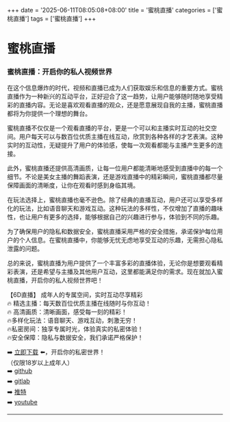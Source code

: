 +++
date = '2025-06-11T08:05:08+08:00'
title = '蜜桃直播'
categories = ['蜜桃直播']
tags = ['蜜桃直播']
+++

# 蜜桃直播

### 蜜桃直播：开启你的私人视频世界

在这个信息爆炸的时代，视频和直播已成为人们获取娱乐和信息的重要方式。蜜桃直播作为一种新兴的互动平台，正好迎合了这一趋势，让用户能够随时随地享受精彩的直播内容。无论是喜欢观看直播的观众，还是愿意展现自我的主播，蜜桃直播都将为你提供一个理想的舞台。

蜜桃直播不仅仅是一个观看直播的平台，更是一个可以和主播实时互动的社交空间。用户每天可以与数百位优质主播在线互动，欣赏到各种各样的才艺表演。这种实时的互动性，无疑提升了用户的体验感，使每一次观看都能与主播产生更多的连接。

此外，蜜桃直播还提供高清画质，让每一位用户都能清晰地感受到直播中的每一个细节。不论是美女主播的舞蹈表演，还是游戏直播中的精彩瞬间，蜜桃直播都尽量保障画面的清晰度，让你在观看时感到身临其境。

在玩法选择上，蜜桃直播也毫不逊色。除了经典的直播互动，用户还可以享受多样化的玩法，比如语音聊天和游戏互动。这种玩法的多样性，不仅增加了直播的趣味性，也让用户有更多的选择，能够根据自己的兴趣进行参与，体验到不同的乐趣。

为了确保用户的隐私和数据安全，蜜桃直播采用严格的安全措施，承诺保护每位用户的个人信息。在蜜桃直播中，你能够无忧无虑地享受互动的乐趣，无需担心隐私泄露的问题。

总的来说，蜜桃直播为用户提供了一个丰富多彩的直播体验，无论你是想要观看精彩表演，还是希望与主播及其他用户互动，这里都能满足你的需求。现在就加入蜜桃直播，开启你的私人视频世界吧！

【6D直播】
成年人的专属空间，实时互动尽享精彩  
🔥 精选主播：每天数百位优质主播在线随时与你互动！  
🔥 高清画质：清晰画面，感受每一刻的精彩！  
🔥多样化玩法：语音聊天、游戏互动，刺激无穷！  
🔥私密房间：独享专属时光，体验真实的私密体验！  
🔥安全保障：隐私与数据安全，我们承诺严格保护！

➡️ [立即下载](https://down123.s3.ap-east-1.amazonaws.com/down/down.html?channelCode=blog) ⬅️，开启你的私密世界！  
（仅限18岁以上成年人）  
➡️ [github](https://aldult-live.github.io/)  
➡️ [gitlab](https://seo-09598d.gitlab.io/)  
➡️ [推特](https://x.com/wegame33)  
➡️ [youtube](https://www.youtube.com/@6Dlive)  

---
